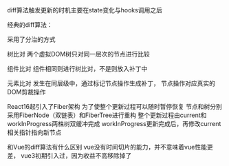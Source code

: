 diff算法触发更新的时机主要在state变化与hooks调用之后

经典的diff算法：

采用了分治的方式

树比对
两个虚拟DOM树只对同一层次的节点进行比较

组件比对
组件相同则进行树比对，不是则放入补丁中

元素比对
发生在同层级中，通过标记节点操作生成补丁，
节点操作对应真实的DOM剪裁操作

React16起引入了Fiber架构
为了使整个更新过程可以随时暂停恢复
节点和树分别采用FiberNode（双链表）和FiberTree进行重构
整个更新过程由current和workInProgress两株树双缓冲完成
workInProgress更新完成后，再修改current相关指针指向新节点

和Vue的diff算法有什么区别
vue没有时间切片的能力，并不意味着vue性能更差，
vue3初期引入过，因为收益不高移除掉了